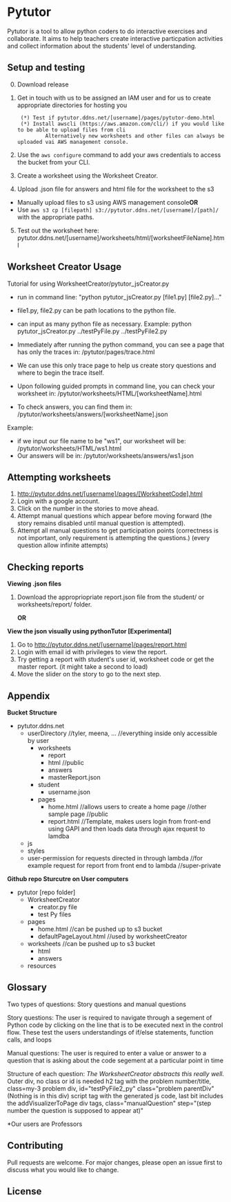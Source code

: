 # Pytutor

Pytutor is a tool to allow python coders to do interactive exercises and collaborate. It aims to help teachers create interactive particpation activities and collect information about the students' level of understanding. 

## Setup and testing

0. Download release

1. Get in touch with us to be assigned an IAM user and for us to create appropriate directories for hosting you

        (*) Test if pytutor.ddns.net/[username]/pages/pytutor-demo.html
        (*) Install awscli (https://aws.amazon.com/cli/) if you would like to be able to upload files from cli
                Alternatively new worksheets and other files can always be uploaded vai AWS management console.

2. Use the `aws configure` command to add your aws credentials to access the bucket from your CLI.

3. Create a worksheet using the Worksheet Creator.

4. Upload .json file for answers and html file for the worksheet to the s3
  * Manually upload files to s3 using AWS management console<b>OR</b>      
  * Use `aws s3 cp [filepath] s3://pytutor.ddns.net/[username]/[path]/` with the appropriate paths. 

5. Test out the worksheet here: pytutor.ddns.net/[username]/worksheets/html/[worksheetFileName].html

## Worksheet Creator Usage

Tutorial for using WorksheetCreator/pytutor_jsCreator.py

- run in command line: "python pytutor_jsCreator.py [file1.py] [file2.py]..."
- file1.py, file2.py can be path locations to the python file.
- can input as many python file as necessary.
    Example: python pytutor_jsCreator.py ../testPyFile.py ../testPyFile2.py

- Immediately after running the python command, you can see a page that has only the traces in:
    /pytutor/pages/trace.html
- We can use this only trace page to help us create story questions and where to begin the trace itself.

- Upon following guided prompts in command line, you can check your worksheet in:
    /pytutor/worksheets/HTML/[worksheetName].html
- To check answers, you can find them in:
    /pytutor/worksheets/answers/[worksheetName].json

Example:
- if we input our file name to be "ws1", our worksheet will be:
    /pytutor/worksheets/HTML/ws1.html
- Our answers will be in:
    /pytutor/worksheets/answers/ws1.json

## Attempting worksheets

1. http://pytutor.ddns.net/[username]/pages/[WorksheetCode].html
2. Login with a google account.
3. Click on the number in the stories to move ahead.
4. Attempt manual questions which appear before moving forward (the story remains disabled until manual question is attempted).
5. Attempt all manual questions to get participation points 
(correctness is not important, only requirement is attempting the questions.)
(every question allow infinite attempts)

## Checking reports

<B>Viewing .json files </B>

1. Download the appropriopriate report.json file from the student/ or worksheets/report/ folder.

      <B>OR</B>

<B>View the json visually using pythonTutor [Experimental]</B>

1. Go to http://pytutor.ddns.net/[username]/pages/report.html
2. Login with email id with privileges to view the report.
3. Try getting a report with student's user id, worksheet code or get the master report. (it might take a second to load)
4. Move the slider on the story to go to the next step.

## Appendix

<b>Bucket Structure</b>  
* pytutor.ddns.net  
  * userDirectory //tyler, meena, ... //everything inside only accessible by user  
    * worksheets  
      * report  
      * html //public  
      * answers  
      * masterReport.json  
    * student  
        * username.json  
    * pages  
        * home.html //allows users to create a home page //other sample page //public   
        * report.html  //Template, makes users login from front-end using GAPI and then loads data through ajax request to lamdba  
  * js   
  * styles   
  * user-permission for requests directed in through lambda //for example request for report from front end to lambda //super-private  

<b>Github repo Sturcutre on User computers</b>  
* pytutor [repo folder]  
  * WorksheetCreator  
    * creator.py file  
    * test Py files  
  * pages  
    * home.html //can be pushed up to s3 bucket  
    * defaultPageLayout.html //used by worksheetCreator
  * worksheets //can be pushed up to s3 bucket  
    * html  
    * answers    
  * resources  

## Glossary
Two types of questions: Story questions and manual questions

Story questions: The user is required to navigate through a segement of Python code by clicking on the line that is
to be executed next in the control flow. These test the users understandings of if/else statements, function calls,
and loops

Manual questions: The user is required to enter a value or answer to a question that is asking about the code
segement at a particular point in time

Structure of each question: <i>The WorksheetCreator abstracts this really well.</i>
Outer div, no class or id is needed
    h2 tag with the problem number/title, class=my-3 problem
    div, id="testPyFile2_py" class="problem parentDiv" (Nothing is in this div)
    script tag with the generated js code, last bit includes the addVisualizerToPage
    div tags, class="manualQuestion" step="(step number the question is supposed to appear at)"

*Our users are Professors

## Contributing
Pull requests are welcome. For major changes, please open an issue first to discuss what you would like to change.

## License


